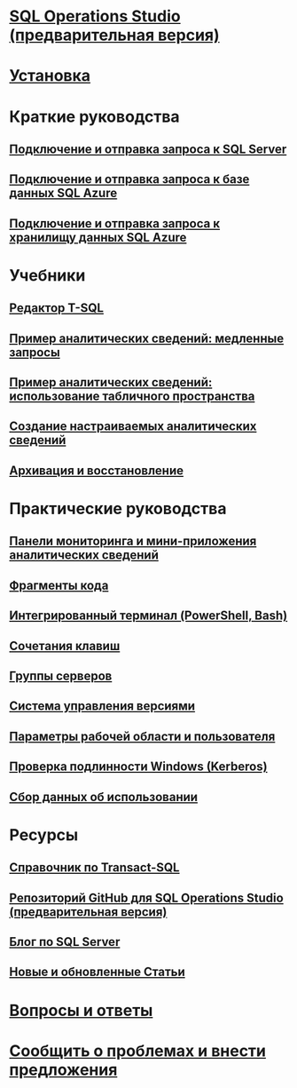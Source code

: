 # [SQL Operations Studio (предварительная версия)](what-is.md)
# [Установка](download.md)
# Краткие руководства
## [Подключение и отправка запроса к SQL Server](quickstart-sql-server.md)
## [Подключение и отправка запроса к базе данных SQL Azure](quickstart-sql-database.md)
## [Подключение и отправка запроса к хранилищу данных SQL Azure](quickstart-sql-dw.md)
# Учебники
## [Редактор T-SQL](tutorial-sql-editor.md) 
## [Пример аналитических сведений: медленные запросы](tutorial-qds-sql-server.md)
## [Пример аналитических сведений: использование табличного пространства](tutorial-table-space-sql-server.md)
## [Создание настраиваемых аналитических сведений](tutorial-build-custom-insight-sql-server.md) 
## [Архивация и восстановление](tutorial-backup-restore-sql-server.md)
# Практические руководства
## [Панели мониторинга и мини-приложения аналитических сведений](insight-widgets.md)
## [Фрагменты кода](code-snippets.md)
## [Интегрированный терминал (PowerShell, Bash)](integrated-terminal.md)
## [Сочетания клавиш](keyboard-shortcuts.md)
## [Группы серверов](server-groups.md)
## [Система управления версиями](source-control.md)
## [Параметры рабочей области и пользователя](settings.md)
## [Проверка подлинности Windows (Kerberos)](enable-kerberos.md)
## [Сбор данных об использовании](usage-data-collection.md)
# Ресурсы
## [Справочник по Transact-SQL](../t-sql/language-reference.md)
## [Репозиторий GitHub для SQL Operations Studio (предварительная версия)](https://www.github.com/Microsoft/SqlOpsStudio)
## [Блог по SQL Server](https://blogs.technet.microsoft.com/dataplatforminsider/)
## [Новые и обновленные Статьи](new-updated-sql-operations-studio.md)
# [Вопросы и ответы](faq.md)
# [Сообщить о проблемах и внести предложения](https://github.com/microsoft/sqlopsstudio/issues)
